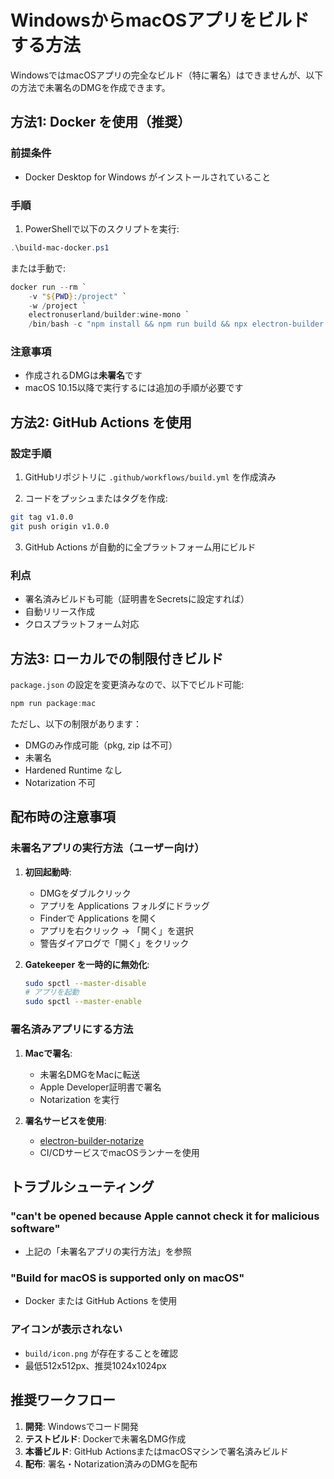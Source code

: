 # WindowsからmacOSアプリをビルドする方法

WindowsではmacOSアプリの完全なビルド（特に署名）はできませんが、以下の方法で未署名のDMGを作成できます。

## 方法1: Docker を使用（推奨）

### 前提条件
- Docker Desktop for Windows がインストールされていること

### 手順

1. PowerShellで以下のスクリプトを実行:
```powershell
.\build-mac-docker.ps1
```

または手動で:
```powershell
docker run --rm `
    -v "${PWD}:/project" `
    -w /project `
    electronuserland/builder:wine-mono `
    /bin/bash -c "npm install && npm run build && npx electron-builder --mac --config.mac.identity=null"
```

### 注意事項
- 作成されるDMGは**未署名**です
- macOS 10.15以降で実行するには追加の手順が必要です

## 方法2: GitHub Actions を使用

### 設定手順

1. GitHubリポジトリに `.github/workflows/build.yml` を作成済み

2. コードをプッシュまたはタグを作成:
```bash
git tag v1.0.0
git push origin v1.0.0
```

3. GitHub Actions が自動的に全プラットフォーム用にビルド

### 利点
- 署名済みビルドも可能（証明書をSecretsに設定すれば）
- 自動リリース作成
- クロスプラットフォーム対応

## 方法3: ローカルでの制限付きビルド

`package.json` の設定を変更済みなので、以下でビルド可能:

```powershell
npm run package:mac
```

ただし、以下の制限があります：
- DMGのみ作成可能（pkg, zip は不可）
- 未署名
- Hardened Runtime なし
- Notarization 不可

## 配布時の注意事項

### 未署名アプリの実行方法（ユーザー向け）

1. **初回起動時**:
   - DMGをダブルクリック
   - アプリを Applications フォルダにドラッグ
   - Finderで Applications を開く
   - アプリを右クリック → 「開く」を選択
   - 警告ダイアログで「開く」をクリック

2. **Gatekeeper を一時的に無効化**:
   ```bash
   sudo spctl --master-disable
   # アプリを起動
   sudo spctl --master-enable
   ```

### 署名済みアプリにする方法

1. **Macで署名**:
   - 未署名DMGをMacに転送
   - Apple Developer証明書で署名
   - Notarization を実行

2. **署名サービスを使用**:
   - [electron-builder-notarize](https://github.com/karaggeorge/electron-builder-notarize)
   - CI/CDサービスでmacOSランナーを使用

## トラブルシューティング

### "can't be opened because Apple cannot check it for malicious software"
- 上記の「未署名アプリの実行方法」を参照

### "Build for macOS is supported only on macOS"
- Docker または GitHub Actions を使用

### アイコンが表示されない
- `build/icon.png` が存在することを確認
- 最低512x512px、推奨1024x1024px

## 推奨ワークフロー

1. **開発**: Windowsでコード開発
2. **テストビルド**: Dockerで未署名DMG作成
3. **本番ビルド**: GitHub ActionsまたはmacOSマシンで署名済みビルド
4. **配布**: 署名・Notarization済みのDMGを配布